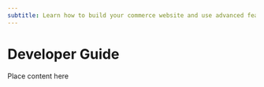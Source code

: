 ```yaml
---
subtitle: Learn how to build your commerce website and use advanced features.
---
```

# Developer Guide

Place content here
